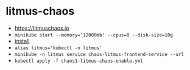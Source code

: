 # litmus-chaos

- https://litmuschaos.io
- `minikube start --memory='12000mb' --cpus=8 --disk-size=10g`
- [install](https://docs.litmuschaos.io/docs/getting-started/installation#install-litmus-using-helm)
- `alias litmus='kubectl -n litmus'`
- `minikube -n litmus service chaos-litmus-frontend-service --url`
- `kubectl apply -f chaos1-litmus-chaos-enable.yml`
